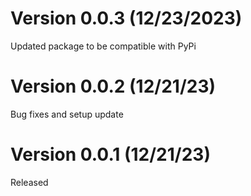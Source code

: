 # Version 0.0.3 (12/23/2023)
Updated package to be compatible with PyPi
# Version 0.0.2 (12/21/23)
Bug fixes and setup update
# Version 0.0.1 (12/21/23)
Released
